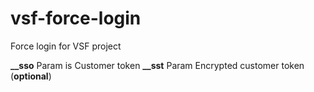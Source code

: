 # vsf-force-login
Force login for VSF project

**__sso** Param is Customer token
**__sst** Param Encrypted customer token (**optional**)
